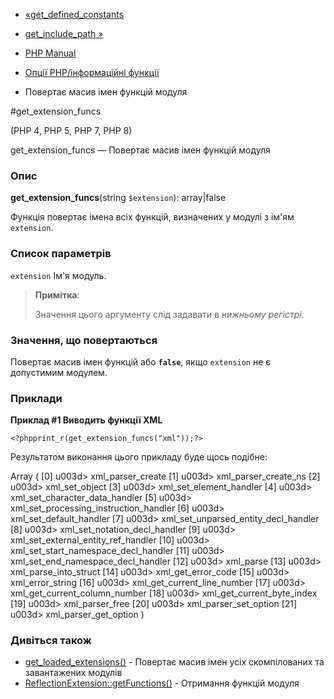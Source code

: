 - [«get_defined_constants](function.get-defined-constants.md)
- [get_include_path »](function.get-include-path.md)

- [PHP Manual](index.md)
- [Опції PHP/інформаційні функції](ref.info.md)
- Повертає масив імен функцій модуля

#get_extension_funcs

(PHP 4, PHP 5, PHP 7, PHP 8)

get_extension_funcs — Повертає масив імен функцій модуля

### Опис

**get_extension_funcs**(string `$extension`): array\|false

Функція повертає імена всіх функцій, визначених у модулі з ім'ям
`extension`.

### Список параметрів

`extension`
Ім'я модуль.

> **Примітка**:
>
> Значення цього аргументу слід задавати в *нижньому регістрі*.

### Значення, що повертаються

Повертає масив імен функцій або **`false`**, якщо `extension` не
є допустимим модулем.

### Приклади

**Приклад #1 Виводить функції XML**

` <?phpprint_r(get_extension_funcs("xml"));?> `

Результатом виконання цього прикладу буде щось подібне:

Array
(
[0] u003d> xml_parser_create
[1] u003d> xml_parser_create_ns
[2] u003d> xml_set_object
[3] u003d> xml_set_element_handler
[4] u003d> xml_set_character_data_handler
[5] u003d> xml_set_processing_instruction_handler
[6] u003d> xml_set_default_handler
[7] u003d> xml_set_unparsed_entity_decl_handler
[8] u003d> xml_set_notation_decl_handler
[9] u003d> xml_set_external_entity_ref_handler
[10] u003d> xml_set_start_namespace_decl_handler
[11] u003d> xml_set_end_namespace_decl_handler
[12] u003d> xml_parse
[13] u003d> xml_parse_into_struct
[14] u003d> xml_get_error_code
[15] u003d> xml_error_string
[16] u003d> xml_get_current_line_number
[17] u003d> xml_get_current_column_number
[18] u003d> xml_get_current_byte_index
[19] u003d> xml_parser_free
[20] u003d> xml_parser_set_option
[21] u003d> xml_parser_get_option
)

### Дивіться також

- [get_loaded_extensions()](function.get-loaded-extensions.md) -
Повертає масив імен усіх скомпілованих та завантажених модулів
- [ReflectionExtension::getFunctions()](reflectionextension.getfunctions.md) -
Отримання функцій модуля

